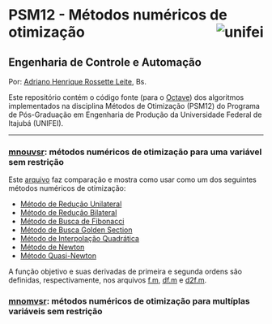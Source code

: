 
PSM12 - Métodos numéricos de otimização <img src="https://www.unifei.edu.br/files/LogoEFEI_small.jpg" align="right" alt="unifei">
===========

Engenharia de Controle e Automação
----------------------------------

Por: [Adriano Henrique Rossette Leite](http://lattes.cnpq.br/0344999175185128), Bs.

Este repositório contém o código fonte (para o [Octave](https://www.gnu.org/software/octave/)) dos algoritmos implementados na disciplina Métodos de Otimização (PSM12) do Programa de Pós-Graduação em Engenharia de Produção da Universidade Federal de Itajubá (UNIFEI).

***

### [mnouvsr](#mnouvsr): métodos numéricos de otimização para uma variável sem restrição

Este [arquivo](#mnouvsr/comparacao) faz comparação e mostra como usar como um dos seguintes métodos numéricos de otimização:

- [Método de Redução Unilateral](#mnouvsr/redUni.m)
- [Método de Redução Bilateral](#mnouvsr/redBi.m)
- [Método de Busca de Fibonacci](#mnouvsr/fib.m)
- [Método de Busca Golden Section](#mnouvsr/gs.m)
- [Método de Interpolação Quadrática](#mnouvsr/intQuad.m)
- [Método de Newton](#mnouvsr/newton.m)
- [Método Quasi-Newton](#mnouvsr/quasiNewton.m)

A função objetivo e suas derivadas de primeira e segunda ordens são definidas, respectivamente, nos arquivos [f.m](#mnouvsr/f.m), [df.m](#mnouvsr/df.m) e [d2f.m](#mnouvsr/d2f.m).

### [mnomvsr](#mnomvsr): métodos numéricos de otimização para multíplas variáveis sem restrição